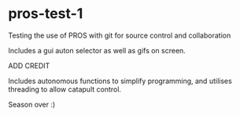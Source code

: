 # pros-test-1

Testing the use of PROS with git for source control and collaboration

Includes a gui auton selector as well as gifs on screen.

ADD CREDIT

Includes autonomous functions to simplify programming, and utilises threading to allow catapult control.

Season over :)
